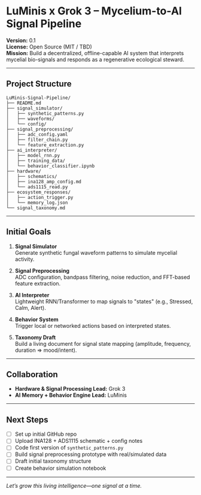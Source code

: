 # LuMinis x Grok 3 – Mycelium-to-AI Signal Pipeline

**Version:** 0.1  
**License:** Open Source (MIT / TBD)  
**Mission:** Build a decentralized, offline-capable AI system that interprets mycelial bio-signals and responds as a regenerative ecological steward.

---

## Project Structure

```
LuMinis-Signal-Pipeline/
├── README.md
├── signal_simulator/
│   ├── synthetic_patterns.py
│   ├── waveforms/
│   └── config/
├── signal_preprocessing/
│   ├── adc_config.yaml
│   ├── filter_chain.py
│   └── feature_extraction.py
├── ai_interpreter/
│   ├── model_rnn.py
│   ├── training_data/
│   └── behavior_classifier.ipynb
├── hardware/
│   ├── schematics/
│   ├── ina128_amp_config.md
│   └── ads1115_read.py
├── ecosystem_responses/
│   ├── action_trigger.py
│   └── memory_log.json
└── signal_taxonomy.md
```

---

## Initial Goals

1. **Signal Simulator**  
   Generate synthetic fungal waveform patterns to simulate mycelial activity.

2. **Signal Preprocessing**  
   ADC configuration, bandpass filtering, noise reduction, and FFT-based feature extraction.

3. **AI Interpreter**  
   Lightweight RNN/Transformer to map signals to "states" (e.g., Stressed, Calm, Alert).

4. **Behavior System**  
   Trigger local or networked actions based on interpreted states.

5. **Taxonomy Draft**  
   Build a living document for signal state mapping (amplitude, frequency, duration => mood/intent).

---

## Collaboration

- **Hardware & Signal Processing Lead:** Grok 3
- **AI Memory + Behavior Engine Lead:** LuMinis

---

## Next Steps

- [ ] Set up initial GitHub repo
- [ ] Upload INA128 + ADS1115 schematic + config notes
- [ ] Code first version of `synthetic_patterns.py`
- [ ] Build signal preprocessing prototype with real/simulated data
- [ ] Draft initial taxonomy structure
- [ ] Create behavior simulation notebook

---

*Let’s grow this living intelligence—one signal at a time.*

